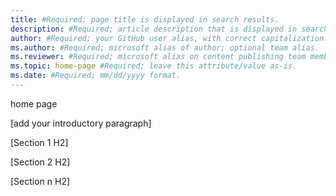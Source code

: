 ```yaml
---
title: #Required; page title is displayed in search results. 
description: #Required; article description that is displayed in search results. 
author: #Required; your GitHub user alias, with correct capitalization. 
ms.author: #Required; microsoft alias of author; optional team alias. 
ms.reviewer: #Required; microsoft alias on content publishing team member.
ms.topic: home-page #Required; leave this attribute/value as-is.
ms.date: #Required; mm/dd/yyyy format.
---
```


<!--Remove all the comments in this template before you sign-off or merge to the main branch.-->

<!--This template provides the basic structure of a home page article. See [Write a home page](write-a-home-page.md) in the contributor guide. To provide feedback on this template contact [bace feedback team](mailto:templateswg@microsoft.com).-->

<!--1. H1. Required. Set expectations for what the content covers, so customers know the content meets their needs. H1 format is # <Subject> home page-->
<Subject> home page

 <!--2. Introductory paragraph. Required. Lead with a light intro that describes what the article covers. Answer the fundamental “why would I want to know this?” question. Keep it short.-->
[add your introductory paragraph]

<!--3. H2s. Required. Give each H2 a heading that sets expectations for the content that follows. Follow the H2 headings with a sentence about the information included in that section.-->

[Section 1 H2]
<!--add your content here-->

[Section 2 H2]
<!--add your content here-->

[Section n H2]
<!--add your content here--> <!-- Remove all the comments in this template before you sign-off or merge to the main branch. -->
